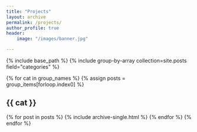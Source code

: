 ```yaml
---
title: "Projects"
layout: archive
permalink: /projects/
author_profile: true
header:
    image: "/images/banner.jpg"

---
```


{% include base_path %}
{% include group-by-array collection=site.posts field="categories" %}

{% for cat in group_names %}
  {% assign posts = group_items[forloop.index0] %}
  <h2 id="{{ cat | slugify }}" class="archive__subtitle">{{ cat }}</h2>
  {% for post in posts %}
    {% include archive-single.html %}
  {% endfor %}
{% endfor %}

